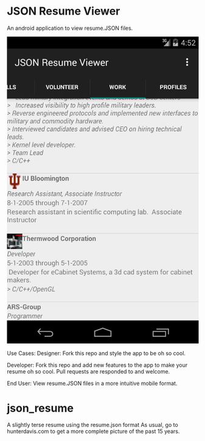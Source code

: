 # JSON Resume Viewer
An android application to view resume.JSON files.  

![ScreenShot](https://raw.githubusercontent.com/huntergdavis/json_resume/master/screenshots/device-2015-02-18-135226.png)

Use Cases:
Designer:
Fork this repo and style the app to be oh so cool.

Developer:
Fork this repo and add new features to the app to make your resume oh so cool.  Pull requests are responded to and welcome.

End User:
View resume.JSON files in a more intuitive mobile format.

# json_resume
A slightly terse resume using the resume.json format
As usual, go to hunterdavis.com to get a more complete picture of the past 15 years.
